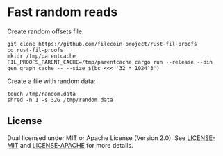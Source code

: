 Fast random reads
=================

Create random offsets file:

```console
git clone https://github.com/filecoin-project/rust-fil-proofs
cd rust-fil-proofs
mkidr /tmp/parentcache
FIL_PROOFS_PARENT_CACHE=/tmp/parentcache cargo run --release --bin gen_graph_cache -- --size $(bc <<< '32 * 1024^3')
```

Create a file with random data:

```console
touch /tmp/random.data
shred -n 1 -s 32G /tmp/random.data
```


License
-------

Dual licensed under MIT or Apache License (Version 2.0). See [LICENSE-MIT](./LICENSE-MIT) and [LICENSE-APACHE](./LICENSE-APACHE) for more details.

